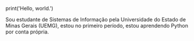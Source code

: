 print('Hello, world.')

Sou estudante de Sistemas de Informação pela Universidade do Estado de Minas Gerais (UEMG), estou no primeiro período, estou aprendendo Python por conta própria.

